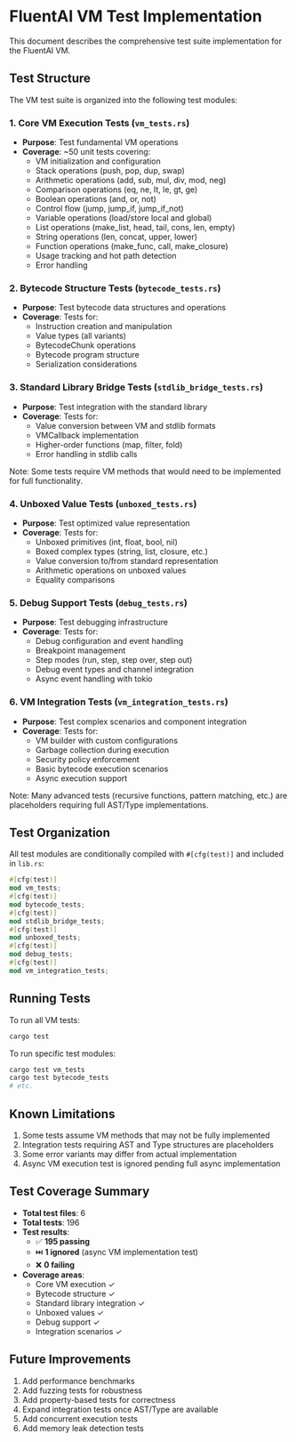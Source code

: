 # FluentAI VM Test Implementation

This document describes the comprehensive test suite implementation for the FluentAI VM.

## Test Structure

The VM test suite is organized into the following test modules:

### 1. Core VM Execution Tests (`vm_tests.rs`)
- **Purpose**: Test fundamental VM operations
- **Coverage**: ~50 unit tests covering:
  - VM initialization and configuration
  - Stack operations (push, pop, dup, swap)
  - Arithmetic operations (add, sub, mul, div, mod, neg)
  - Comparison operations (eq, ne, lt, le, gt, ge)
  - Boolean operations (and, or, not)
  - Control flow (jump, jump_if, jump_if_not)
  - Variable operations (load/store local and global)
  - List operations (make_list, head, tail, cons, len, empty)
  - String operations (len, concat, upper, lower)
  - Function operations (make_func, call, make_closure)
  - Usage tracking and hot path detection
  - Error handling

### 2. Bytecode Structure Tests (`bytecode_tests.rs`)
- **Purpose**: Test bytecode data structures and operations
- **Coverage**: Tests for:
  - Instruction creation and manipulation
  - Value types (all variants)
  - BytecodeChunk operations
  - Bytecode program structure
  - Serialization considerations

### 3. Standard Library Bridge Tests (`stdlib_bridge_tests.rs`)
- **Purpose**: Test integration with the standard library
- **Coverage**: Tests for:
  - Value conversion between VM and stdlib formats
  - VMCallback implementation
  - Higher-order functions (map, filter, fold)
  - Error handling in stdlib calls
  
Note: Some tests require VM methods that would need to be implemented for full functionality.

### 4. Unboxed Value Tests (`unboxed_tests.rs`)
- **Purpose**: Test optimized value representation
- **Coverage**: Tests for:
  - Unboxed primitives (int, float, bool, nil)
  - Boxed complex types (string, list, closure, etc.)
  - Value conversion to/from standard representation
  - Arithmetic operations on unboxed values
  - Equality comparisons

### 5. Debug Support Tests (`debug_tests.rs`)
- **Purpose**: Test debugging infrastructure
- **Coverage**: Tests for:
  - Debug configuration and event handling
  - Breakpoint management
  - Step modes (run, step, step over, step out)
  - Debug event types and channel integration
  - Async event handling with tokio

### 6. VM Integration Tests (`vm_integration_tests.rs`)
- **Purpose**: Test complex scenarios and component integration
- **Coverage**: Tests for:
  - VM builder with custom configurations
  - Garbage collection during execution
  - Security policy enforcement
  - Basic bytecode execution scenarios
  - Async execution support

Note: Many advanced tests (recursive functions, pattern matching, etc.) are placeholders requiring full AST/Type implementations.

## Test Organization

All test modules are conditionally compiled with `#[cfg(test)]` and included in `lib.rs`:

```rust
#[cfg(test)]
mod vm_tests;
#[cfg(test)]
mod bytecode_tests;
#[cfg(test)]
mod stdlib_bridge_tests;
#[cfg(test)]
mod unboxed_tests;
#[cfg(test)]
mod debug_tests;
#[cfg(test)]
mod vm_integration_tests;
```

## Running Tests

To run all VM tests:
```bash
cargo test
```

To run specific test modules:
```bash
cargo test vm_tests
cargo test bytecode_tests
# etc.
```

## Known Limitations

1. Some tests assume VM methods that may not be fully implemented
2. Integration tests requiring AST and Type structures are placeholders
3. Some error variants may differ from actual implementation
4. Async VM execution test is ignored pending full async implementation

## Test Coverage Summary

- **Total test files**: 6
- **Total tests**: 196
- **Test results**: 
  - ✅ **195 passing** 
  - ⏭️ **1 ignored** (async VM implementation test)
  - ❌ **0 failing**
- **Coverage areas**:
  - Core VM execution ✓
  - Bytecode structure ✓
  - Standard library integration ✓
  - Unboxed values ✓
  - Debug support ✓
  - Integration scenarios ✓

## Future Improvements

1. Add performance benchmarks
2. Add fuzzing tests for robustness
3. Add property-based tests for correctness
4. Expand integration tests once AST/Type are available
5. Add concurrent execution tests
6. Add memory leak detection tests